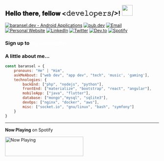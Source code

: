 <h2> 𝐇𝐞𝐥𝐥𝐨 𝐭𝐡𝐞𝐫𝐞, 𝐟𝐞𝐥𝐥𝐨𝐰 <𝚍𝚎𝚟𝚎𝚕𝚘𝚙𝚎𝚛𝚜/>! <img src="https://i.imgur.com/lsizgGl.gif" width="35px" height="35px" /></h2>

<a href="https://play.google.com/store/apps/developer?id=baransel.dev" target="_blank"><img src="https://img.shields.io/badge/baransel.dev-orange.svg?&style=flat-square&logo=googleplay&logoColor=white" alt="baransel.dev - Android Applications"></a>
<a href="https://pub.dev/publishers/baransel.dev/packages" target="_blank"><img src="https://img.shields.io/badge/pub.dev-0077B5.svg?&style=flat-square&logo=dart&logoColor=white" alt="pub.dev"></a>
<a href="mailto:root@baransel.dev"><img src="https://img.shields.io/badge/root@baransel.dev-0077B5.svg?&style=flat-square&logo=mail.ru&logoColor=white" alt="Email"></a>
<a href="https://baransel.dev" target="_blank"><img src="https://img.shields.io/badge/baransel.dev-E4405F.svg?&style=flat-square&logo=babel&logoColor=white" alt="Personal Website"></a>
<a href="https://www.linkedin.com/in/bxransel/" target="_blank"><img src="https://img.shields.io/badge/Baransel%20Arslan-0077B5?style=flat-square&logo=linkedin&logoColor=white" alt="LinkedIn"></a>
<a href="https://x.com/bxransel" target="_blank"><img src="https://img.shields.io/badge/bxransel-000000.svg?&style=flat-square&logo=x&logoColor=white" alt="Twitter"></a>
<a href="https://dev.to/baransel" target="_blank"><img src="https://img.shields.io/badge/baransel-0A0A0A.svg?&style=flat-square&logo=dev.to&logoColor=white" alt="Dev.to"></a>
<a href="https://open.spotify.com/user/31zx7me4iuez6n35zn6rosi23ihu" target="_blank"><img src="https://img.shields.io/badge/Spotify-%231ED760.svg?&style=flat-square&logo=spotify&logoColor=white" alt="Spotify"></a>

### Sign up to <a href="https://baransel.dev/newsletter/" style="font-weight:700;color: white; text-decoration: underline">my newsletter!</a>

### A little about me...  
```js
const baransel = {
    pronouns: "He" | "Him",
    askMeAbout: ["web dev", "app dev", "tech", 'music', 'gaming'],
    technologies: {
        backEnd: ["php", "nodejs", "python"],
        frontEnd: ["materialize", "bootstrap", "react", "angular"],
        mobileApp: ["java", "flutter"],
        database: ["mongo","mysql", "sqlite3"],
        devOps: ["nginx", "docker", "aws"],
        misc: ["socket.io", "gnu/linux", "bash", "symfony"]
    }
}
```

---	

**Now Playing** on Spotify	

<a href="https://kaex-now-playing.vercel.app/now-playing?open">	
    <img src="https://kaex-now-playing.vercel.app/now-playing" width="256" height="64" alt="Now Playing">	
</a>
